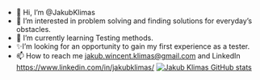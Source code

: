 - 👋 Hi, I’m @JakubKlimas
- 👀 I’m interested in problem solving and finding solutions for everyday’s obstacles.
- 🌱 I’m currently learning Testing methods.
- ✨I’m looking for an opportunity to gain my first experience as a tester.
- 📫 How to reach me jakub.wincent.klimas@gmail.com and LinkedIn https://www.linkedin.com/in/jakubklimas/
[![Jakub Klimas GitHub stats](https://github-readme-stats.vercel.app/api?username=JakubKlimas)](https://github.com/JakubKlimas/github-readme-stats)
